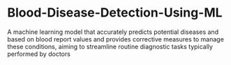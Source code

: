 # Blood-Disease-Detection-Using-ML
A machine learning model that accurately predicts potential diseases and based on blood report values and provides corrective measures to manage these conditions, aiming to streamline routine diagnostic tasks typically performed by doctors

